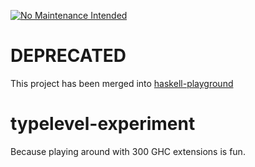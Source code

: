 [![No Maintenance Intended](http://unmaintained.tech/badge.svg)](http://unmaintained.tech/)

# DEPRECATED

This project has been merged into [haskell-playground](https://github.com/xicesky/haskell-playground)

# typelevel-experiment

Because playing around with 300 GHC extensions is fun.
